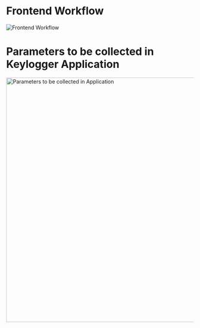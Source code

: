 # Frontend Workflow
![Frontend Workflow](https://github.com/Living-Hell/WF-Intern-Resources/assets/74912161/6d76d4c4-0409-4b9e-be90-5aaa32dd5604)


# Parameters to be collected in Keylogger Application
<img width="656" alt="Parameters to be collected in Application" src="https://github.com/Living-Hell/WF-Intern-Resources/assets/74912161/e0dab715-65fe-47bf-8f42-82f7345f185f">
